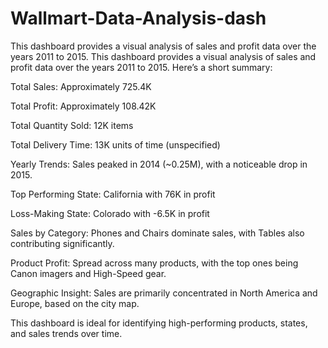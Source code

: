 # Wallmart-Data-Analysis-dash
This dashboard provides a visual analysis of sales and profit data over the years 2011 to 2015.
This dashboard provides a visual analysis of sales and profit data over the years 2011 to 2015. Here’s a short summary:

Total Sales: Approximately 725.4K

Total Profit: Approximately 108.42K

Total Quantity Sold: 12K items

Total Delivery Time: 13K units of time (unspecified)

Yearly Trends: Sales peaked in 2014 (~0.25M), with a noticeable drop in 2015.

Top Performing State: California with 76K in profit

Loss-Making State: Colorado with -6.5K in profit

Sales by Category: Phones and Chairs dominate sales, with Tables also contributing significantly.

Product Profit: Spread across many products, with the top ones being Canon imagers and High-Speed gear.

Geographic Insight: Sales are primarily concentrated in North America and Europe, based on the city map.

This dashboard is ideal for identifying high-performing products, states, and sales trends over time.
